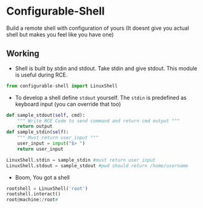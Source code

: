 # Configurable-Shell
Build a remote shell with configuration of yours (It doesnt give you actual shell but makes you feel like you have one)

## Working
* Shell is built by stdin and stdout. Take stdin and give stdout. This module is useful during RCE.
```python
from configurable-shell import LinuxShell
```
* To develop a shell define `stdout` yourself. The `stdin` is predefined as keyboard input (you can override that too)
```python
def sample_stdout(self, cmd):
	""" Write RCE Code to send command and return cmd output """
	return output
def sample_stdin(self):
	""" Must return user_input """
	user_input = input("$> ")
	return user_input 

LinuxShell.stdin = sample_stdin #must return user input
LinuxShell.stdout = sample_stdout #pwd should return /home/username
```
* Boom, You got a shell  
```python
rootshell = LinuxShell('root')
rootshell.interact()
root@machine:/root#
```
